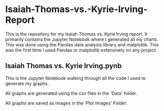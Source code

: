 # Isaiah-Thomas-vs.-Kyrie-Irving-Report
This is the repository for my Isaiah Thomas vs. Kyrie Irving report. It primarily contains the Jupyter Notebook where I generated all my charts.
This was done using the Pandas data analysis library and matplotlib. This was the first time I used Pandas or matplotlib extensively on any project.

## Isaiah Thomas vs. Kyrie Irving.pynb
This is the Jupyter Notebook walking through all the code I used to generate my graphs.  

All graphs are generated using the csv files in the 'Data' folder.  

All graphs are saved as images in the 'Plot Images' Folder.
